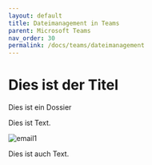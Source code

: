 ```yaml
---
layout: default
title: Dateimanagement in Teams
parent: Microsoft Teams
nav_order: 30
permalink: /docs/teams/dateimanagement
---
```


# Dies ist der Titel

Dies ist ein Dossier

Dies ist Text.

![email1](/img/email1.png)

Dies ist auch Text.
